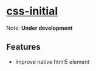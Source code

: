 # [css-initial](https://github.com/jlongyam/css-initial)

Note: **Under development**

## Features

- Improve native html5 element